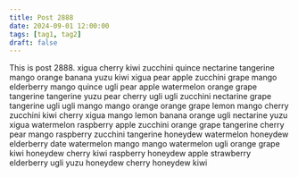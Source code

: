 ```yaml
---
title: Post 2888
date: 2024-09-01 12:00:00
tags: [tag1, tag2]
draft: false
---
```

This is post 2888.
xigua
cherry
kiwi
zucchini
quince
nectarine
tangerine
mango
orange
banana
yuzu
kiwi
xigua
pear
apple
zucchini
grape
mango
elderberry
mango
quince
ugli
pear
apple
watermelon
orange
grape
tangerine
tangerine
yuzu
pear
cherry
ugli
ugli
zucchini
nectarine
grape
tangerine
ugli
ugli
mango
mango
orange
orange
grape
lemon
mango
cherry
zucchini
kiwi
cherry
xigua
mango
lemon
banana
orange
ugli
nectarine
yuzu
xigua
watermelon
raspberry
apple
zucchini
orange
grape
tangerine
cherry
pear
mango
raspberry
zucchini
tangerine
honeydew
watermelon
honeydew
elderberry
date
watermelon
mango
mango
watermelon
ugli
orange
grape
kiwi
honeydew
cherry
kiwi
raspberry
honeydew
apple
strawberry
elderberry
ugli
yuzu
honeydew
cherry
honeydew
kiwi
